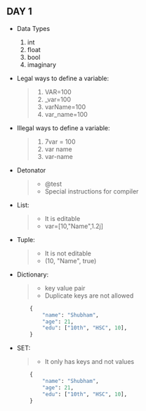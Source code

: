 ## DAY 1

- Data Types

  1. int
  2. float
  3. bool
  4. imaginary

- Legal ways to define a variable:

  > 1. VAR=100
  > 2. \_var=100
  > 3. varName=100
  > 4. var_name=100

- Illegal ways to define a variable:

  > 1. 7var = 100
  > 2. var name
  > 3. var-name

- Detonator

  > - @test
  > - Special instructions for compiler

- List:

  > - It is editable
  > - var=[10,"Name",1.2j]

- Tuple:

  > - It is not editable
  > - (10, "Name", true)

- Dictionary:

  > - key value pair
  > - Duplicate keys are not allowed

  ```python
      {
          "name": "Shubham",
          "age": 21,
          "edu": ["10th", "HSC", 10],
      }
  ```

- SET:

  > - It only has keys and not values

  ```python
      {
          "name": "Shubham",
          "age": 21,
          "edu": ["10th", "HSC", 10],
      }
  ```
